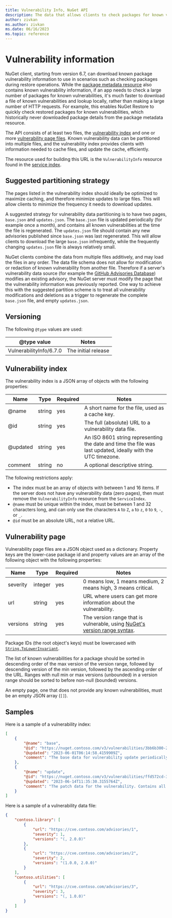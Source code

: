 ```yaml
---
title: Vulnerability Info, NuGet API
description: The data that allows clients to check packages for known vulnerabilities.
author: zivkan
ms.author: zivkan
ms.date: 06/16/2023
ms.topic: reference
---
```


# Vulnerability information

NuGet client, starting from version 6.7, can download known package vulnerability information to use in scenarios such as checking packages during restore operations.
While the [package metadata resource](./registration-base-url-resource.md) also contains known vulnerability information, if an app needs to check a large number of packages for known vulnerabilities, it's much faster to download a file of known vulnerabilities and lookup locally, rather than making a large number of HTTP requests.
For example, this enables NuGet Restore to quickly check restored packages for known vulnerabilities, which historically never downloaded package details from the package metadata resource.

The API consists of at least two files, the [vulnerability index](#vulnerability-index) and one or more [vulnerability page files](#vulnerability-page).
Known vulnerability data can be partitioned into multiple files, and the vulnerability index provides clients with information needed to cache files, and update the cache, efficiently.

The resource used for building this URL is the `VulnerabilityInfo` resource found in the [service index](service-index.md).

## Suggested partitioning strategy

The pages listed in the vulnerability index should ideally be optimized to maximize caching, and therefore minimize updates to large files.
This will allow clients to minimize the frequency it needs to download updates.

A suggested strategy for vulnerability data partitioning is to have two pages, `base.json` and `updates.json`.
The `base.json` file is updated periodically (for example once a month), and contains all known vulnerabilities at the time the file is regenerated.
The `updates.json` file should contain any new advisories published since `base.json` was last regenerated.
This will allow clients to download the large `base.json` infrequently, while the frequently changing `updates.json` file is always relatively small.

NuGet clients combine the data from multiple files additively, and may load the files in any order.
The data file schema does not allow for modification or redaction of known vulnerability from another file.
Therefore if a server's vulnerability data source (for example the [GitHub Advisories Database](https://github.com/advisories)) modifies an existing advisory, the NuGet server must modify the page that the vulnerability information was previously reported.
One way to achieve this with the suggested partition scheme is to treat all vulnerability modifications and deletions as a trigger to regenerate the complete `base.json` file, and empty `updates.json`.

## Versioning

The following `@type` values are used:

@type value                       | Notes
--------------------------------- | -----
VulnerabilityInfo/6.7.0 | The initial release

## Vulnerability index

The vulnerability index is a JSON array of objects with the following properties:

Name     | Type     | Required | Notes
-------- | ---------| -------- | -----
@name    | string   | yes      | A short name for the file, used as a cache key.
@id      | string   | yes      | The full (absolute) URL to a vulnerability data file.
@updated | string   | yes      | An ISO 8601 string representing the date and time the file was last updated, ideally with the UTC timezone.
comment  | string   | no       | A optional descriptive string.

The following restrictions apply:

* The index must be an array of objects with between 1 and 16 items.
   If the server does not have any vulnerability data (zero pages), then must remove the `VulnerabilityInfo` resource from the `ServiceIndex`.
* `@name` must be unique within the index, must be between 1 and 32 characters long, and can only use the characters `A` to `Z`, `a` to `z`, `0` to `9`, `-`, or `_`.
* `@id` must be an absolute URL, not a relative URL.

## Vulnerability page

Vulnerability page files are a JSON object used as a dictionary.
Property keys are the lower-case package id and property values are an array of the following object with the following properties:

Name     | Type    | Required | Notes
-------- | ------- | -------- | -----
severity | integer | yes      | 0 means low, 1 means medium, 2 means high, 3 means critical.
url      | string  | yes      | URL where users can get more information about the vulnerability.
versions | string  | yes      | The version range that is vulnerable, using [NuGet's version range syntax](../concepts/package-versioning.md#version-ranges).

Package IDs (the root object's keys) must be lowercased with [`String.ToLowerInvariant`](/dotnet/api/system.string.tolowerinvariant).

The list of known vulnerabilities for a package should be sorted in descending order of the max version of the version range, followed by descending version of the min version, followed by the ascending order of the URL.
Ranges with null min or max versions (unbounded) in a version range should be sorted to before non-null (bounded) versions.

An empty page, one that does not provide any known vulnerabilities, must be an empty JSON array (`[]`).

## Samples

Here is a sample of a vulnerability index:

```json
[
    {
        "@name": "base",
        "@id": "https://nuget.contoso.com/v3/vulnerabilities/3bb6b300-2f74-45bc-af06-746fd21c024b.json",
        "@updated": "2023-06-01T06:14:58.4159909Z",
        "comment": "The base data for vulnerability update periodically"
    },
    {
        "@name": "update",
        "@id": "https://nuget.contoso.com/v3/vulnerabilities/ffd572cd-33f3-4372-8714-a9cab2e86b45.json",
        "@updated": "2023-06-14T11:35:30.3155764Z",
        "comment": "The patch data for the vulnerability. Contains all the vulnerabilities since base was last updated."
    }
]
```

Here is a sample of a vulnerability data file:

```json
{
    "contoso.library": [
        {
            "url": "https://cve.contoso.com/advisories/1",
            "severity": 1,
            "versions": "(, 2.0.0)"
        },
        {
            "url": "https://cve.contoso.com/advisories/2",
            "severity": 2,
            "versions": "(1.0.0, 2.0.0)"
        }
    ],
    "contoso.utilities": [
        {
            "url": "https://cve.contoso.com/advisories/3",
            "severity": 3,
            "versions": "(, 1.0.0)"
        }
    ]
}
```

